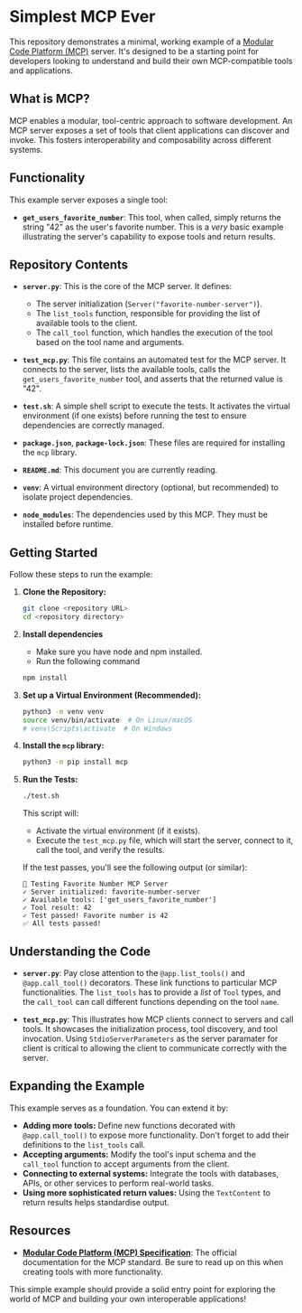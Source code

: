 # Simplest MCP Ever

This repository demonstrates a minimal, working example of a [Modular Code Platform (MCP)](https://modcode.org/) server.  It's designed to be a starting point for developers looking to understand and build their own MCP-compatible tools and applications.

## What is MCP?

MCP enables a modular, tool-centric approach to software development.  An MCP server exposes a set of tools that client applications can discover and invoke.  This fosters interoperability and composability across different systems.

## Functionality

This example server exposes a single tool:

*   **`get_users_favorite_number`**: This tool, when called, simply returns the string "42" as the user's favorite number.  This is a *very* basic example illustrating the server's capability to expose tools and return results.

## Repository Contents

*   **`server.py`**: This is the core of the MCP server. It defines:
    *   The server initialization (`Server("favorite-number-server")`).
    *   The `list_tools` function, responsible for providing the list of available tools to the client.
    *   The `call_tool` function, which handles the execution of the tool based on the tool name and arguments.

*   **`test_mcp.py`**: This file contains an automated test for the MCP server. It connects to the server, lists the available tools, calls the `get_users_favorite_number` tool, and asserts that the returned value is "42".

*   **`test.sh`**: A simple shell script to execute the tests. It activates the virtual environment (if one exists) before running the test to ensure dependencies are correctly managed.

*   **`package.json`**, **`package-lock.json`**: These files are required for installing the `mcp` library.
*   **`README.md`**: This document you are currently reading.

*   **`venv`**: A virtual environment directory (optional, but recommended) to isolate project dependencies.

*   **`node_modules`**: The dependencies used by this MCP. They must be installed before runtime.

## Getting Started

Follow these steps to run the example:

1.  **Clone the Repository:**

    ```bash
    git clone <repository URL>
    cd <repository directory>
    ```

2. **Install dependencies**

    *   Make sure you have node and npm installed.
    *   Run the following command

    ```bash
    npm install
    ```

3.  **Set up a Virtual Environment (Recommended):**

    ```bash
    python3 -m venv venv
    source venv/bin/activate  # On Linux/macOS
    # venv\Scripts\activate  # On Windows
    ```

4.  **Install the `mcp` library:**

    ```bash
    python3 -m pip install mcp
    ```

5.  **Run the Tests:**

    ```bash
    ./test.sh
    ```

    This script will:
    *   Activate the virtual environment (if it exists).
    *   Execute the `test_mcp.py` file, which will start the server, connect to it, call the tool, and verify the results.

    If the test passes, you'll see the following output (or similar):

    ```
    🧪 Testing Favorite Number MCP Server
    ✓ Server initialized: favorite-number-server
    ✓ Available tools: ['get_users_favorite_number']
    ✓ Tool result: 42
    ✓ Test passed! Favorite number is 42
    ✅ All tests passed!
    ```

## Understanding the Code

*   **`server.py`**: Pay close attention to the `@app.list_tools()` and `@app.call_tool()` decorators. These link functions to particular MCP functionalities.  The `list_tools` has to provide a *list* of `Tool` types, and the `call_tool` can call different functions depending on the tool `name`.

*   **`test_mcp.py`**:  This illustrates how MCP clients connect to servers and call tools. It showcases the initialization process, tool discovery, and tool invocation. Using `StdioServerParameters` as the server paramater for client is critical to allowing the client to communicate correctly with the server.

## Expanding the Example

This example serves as a foundation. You can extend it by:

*   **Adding more tools:** Define new functions decorated with `@app.call_tool()` to expose more functionality. Don't forget to add their definitions to the `list_tools` call.
*   **Accepting arguments:** Modify the tool's input schema and the `call_tool` function to accept arguments from the client.
*   **Connecting to external systems:** Integrate the tools with databases, APIs, or other services to perform real-world tasks.
*   **Using more sophisticated return values:** Using the `TextContent` to return results helps standardise output.

## Resources

*   **[Modular Code Platform (MCP) Specification](https://modcode.org/)**: The official documentation for the MCP standard. Be sure to read up on this when creating tools with more functionality.

This simple example should provide a solid entry point for exploring the world of MCP and building your own interoperable applications!
```
